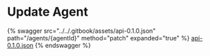 # Update Agent

{% swagger src="../../.gitbook/assets/api-0.1.0.json" path="/agents/{agentId}" method="patch" expanded="true" %}
[api-0.1.0.json](<../../.gitbook/assets/api-0.1.0.json>)
{% endswagger %}

